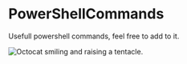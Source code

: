 # PowerShellCommands
Usefull powershell commands, feel free to add to it. 







![Octocat smiling and raising a tentacle.](https://myoctocat.com/assets/images/base-octocat.svg)
